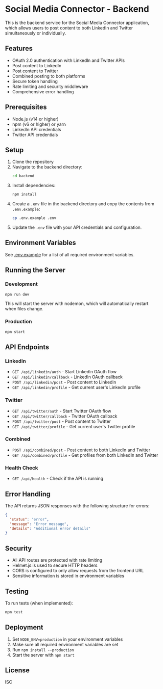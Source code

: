 # Social Media Connector - Backend

This is the backend service for the Social Media Connector application, which allows users to post content to both LinkedIn and Twitter simultaneously or individually.

## Features

- OAuth 2.0 authentication with LinkedIn and Twitter APIs
- Post content to LinkedIn
- Post content to Twitter
- Combined posting to both platforms
- Secure token handling
- Rate limiting and security middleware
- Comprehensive error handling

## Prerequisites

- Node.js (v14 or higher)
- npm (v6 or higher) or yarn
- LinkedIn API credentials
- Twitter API credentials

## Setup

1. Clone the repository
2. Navigate to the backend directory:
   ```bash
   cd backend
   ```
3. Install dependencies:
   ```bash
   npm install
   ```
4. Create a `.env` file in the backend directory and copy the contents from `.env.example`:
   ```bash
   cp .env.example .env
   ```
5. Update the `.env` file with your API credentials and configuration.

## Environment Variables

See [.env.example](./.env.example) for a list of all required environment variables.

## Running the Server

### Development

```bash
npm run dev
```

This will start the server with nodemon, which will automatically restart when files change.

### Production

```bash
npm start
```

## API Endpoints

### LinkedIn

- `GET /api/linkedin/auth` - Start LinkedIn OAuth flow
- `GET /api/linkedin/callback` - LinkedIn OAuth callback
- `POST /api/linkedin/post` - Post content to LinkedIn
- `GET /api/linkedin/profile` - Get current user's LinkedIn profile

### Twitter

- `GET /api/twitter/auth` - Start Twitter OAuth flow
- `GET /api/twitter/callback` - Twitter OAuth callback
- `POST /api/twitter/post` - Post content to Twitter
- `GET /api/twitter/profile` - Get current user's Twitter profile

### Combined

- `POST /api/combined/post` - Post content to both LinkedIn and Twitter
- `GET /api/combined/profile` - Get profiles from both LinkedIn and Twitter

### Health Check

- `GET /api/health` - Check if the API is running

## Error Handling

The API returns JSON responses with the following structure for errors:

```json
{
  "status": "error",
  "message": "Error message",
  "details": "Additional error details"
}
```

## Security

- All API routes are protected with rate limiting
- Helmet.js is used to secure HTTP headers
- CORS is configured to only allow requests from the frontend URL
- Sensitive information is stored in environment variables

## Testing

To run tests (when implemented):

```bash
npm test
```

## Deployment

1. Set `NODE_ENV=production` in your environment variables
2. Make sure all required environment variables are set
3. Run `npm install --production`
4. Start the server with `npm start`

## License

ISC
